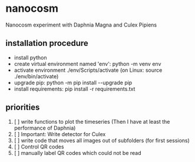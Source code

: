 # nanocosm

Nanocosm experiment with Daphnia Magna and Culex Pipiens

## installation procedure

+ install python
+ create virtual environment named 'env':  python -m venv env
+ activate environment ./env/Scripts/activate (on Linux: source ./env/bin/activate)
+ upgrade pip:   python -m pip install --upgrade pip
+ install requirements: pip install -r requirements.txt

## priorities

1. [ ] write functions to plot the timeseries (Then I have at least the performance of Daphnia)
2. [ ] Important: Write detector for Culex
3. [ ] write code that moves all images out of subfolders (for first sessions)
4. [ ] Control QR codes
5. [ ] manually label QR codes which could not be read
